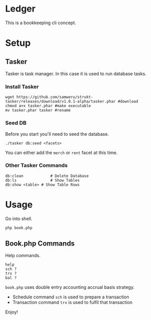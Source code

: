 Ledger
===

This is a bookkeeping cli concept.

# Setup 

## Tasker

Tasker is task manager. In this case it is used to run database tasks.

### Install Tasker

```
wget https://github.com/samweru/strukt-tasker/releases/download/v1.0.1-alpha/tasker.phar #download
chmod a+x tasker.phar #make executable
mv tasker.phar tasker #rename
```

### Seed DB

Before you start you'll need to seed the database.

```
./tasker db:seed <facets>
```

You can either add the `merch` or `rent` facet at this time.

### Other Tasker Commands

```
db:clean 			# Delete Database
db:ls 				# Show Tables
db:show <table>	# Show Table Rows
```

# Usage

Go into shell.

```sh
php book.php
```

## Book.php Commands

Help commands.

```
help
sch ?
trx ?
bal ?
```

`book.php` uses double entry accounting accrual basis strategy.

 - Schedule command `sch` is used to prepare a transaction
 - Transaction command `trx` is used to fulfil that transaction

Enjoy!

